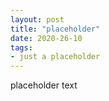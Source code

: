 ```yaml
---
layout: post
title: "placeholder"
date: 2020-26-10
tags: 
- just a placeholder
---
```




<p>placeholder text</p>
